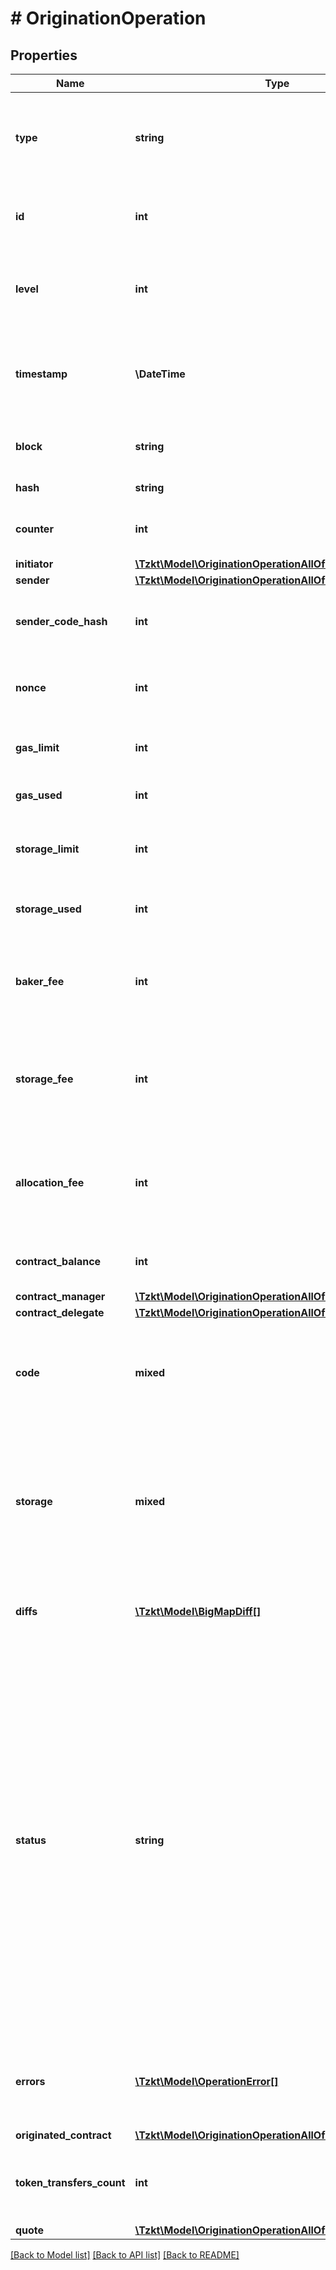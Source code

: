 # # OriginationOperation

## Properties

Name | Type | Description | Notes
------------ | ------------- | ------------- | -------------
**type** | **string** | Type of the operation, &#x60;origination&#x60; - deployment / contract creation operation. | [optional]
**id** | **int** | Unique ID of the operation, stored in the TzKT indexer database | [optional]
**level** | **int** | The height of the block from the genesis block, in which the operation was included | [optional]
**timestamp** | **\DateTime** | Datetime of the block, in which the operation was included (ISO 8601, e.g. &#x60;2020-02-20T02:40:57Z&#x60;) | [optional]
**block** | **string** | Hash of the block, in which the operation was included | [optional]
**hash** | **string** | Hash of the operation | [optional]
**counter** | **int** | An account nonce which is used to prevent operation replay | [optional]
**initiator** | [**\Tzkt\Model\OriginationOperationAllOfInitiator**](OriginationOperationAllOfInitiator.md) |  | [optional]
**sender** | [**\Tzkt\Model\OriginationOperationAllOfSender**](OriginationOperationAllOfSender.md) |  | [optional]
**sender_code_hash** | **int** | Hash of the sender contract code, or &#x60;null&#x60; is the sender is not a contract | [optional]
**nonce** | **int** | An account nonce which is used to prevent internal operation replay | [optional]
**gas_limit** | **int** | A cap on the amount of gas a given operation can consume | [optional]
**gas_used** | **int** | Amount of gas, consumed by the operation | [optional]
**storage_limit** | **int** | A cap on the amount of storage a given operation can consume | [optional]
**storage_used** | **int** | Amount of storage, consumed by the operation | [optional]
**baker_fee** | **int** | Fee to the baker, produced block, in which the operation was included (micro tez) | [optional]
**storage_fee** | **int** | The amount of funds burned from the sender account for contract storage in the blockchain (micro tez) | [optional]
**allocation_fee** | **int** | The amount of funds burned from the sender account for contract account creation (micro tez) | [optional]
**contract_balance** | **int** | The contract origination balance (micro tez) | [optional]
**contract_manager** | [**\Tzkt\Model\OriginationOperationAllOfContractManager**](OriginationOperationAllOfContractManager.md) |  | [optional]
**contract_delegate** | [**\Tzkt\Model\OriginationOperationAllOfContractDelegate**](OriginationOperationAllOfContractDelegate.md) |  | [optional]
**code** | **mixed** | Contract code. Note: you can configure code format by setting &#x60;micheline&#x60; query parameter (&#x60;0 | 2&#x60; - raw micheline, &#x60;1 | 3&#x60; - raw micheline string). | [optional]
**storage** | **mixed** | Initial contract storage value converted to human-readable JSON. Note: you can configure storage format by setting &#x60;micheline&#x60; query parameter. | [optional]
**diffs** | [**\Tzkt\Model\BigMapDiff[]**](BigMapDiff.md) | List of bigmap updates (aka big_map_diffs) caused by the origination. | [optional]
**status** | **string** | Operation status (&#x60;applied&#x60; - an operation applied by the node and successfully added to the blockchain, &#x60;failed&#x60; - an operation which failed with some particular error (not enough balance, gas limit, etc), &#x60;backtracked&#x60; - an operation which was a successful but reverted due to one of the following operations in the same operation group was failed, &#x60;skipped&#x60; - all operations after the failed one in an operation group) | [optional]
**errors** | [**\Tzkt\Model\OperationError[]**](OperationError.md) | List of errors provided by the node, injected the operation to the blockchain. &#x60;null&#x60; if there is no errors | [optional]
**originated_contract** | [**\Tzkt\Model\OriginationOperationAllOfOriginatedContract**](OriginationOperationAllOfOriginatedContract.md) |  | [optional]
**token_transfers_count** | **int** | Number of token transfers produced by the operation, or &#x60;null&#x60; if there are no transfers | [optional]
**quote** | [**\Tzkt\Model\OriginationOperationAllOfQuote**](OriginationOperationAllOfQuote.md) |  | [optional]

[[Back to Model list]](../../README.md#models) [[Back to API list]](../../README.md#endpoints) [[Back to README]](../../README.md)
